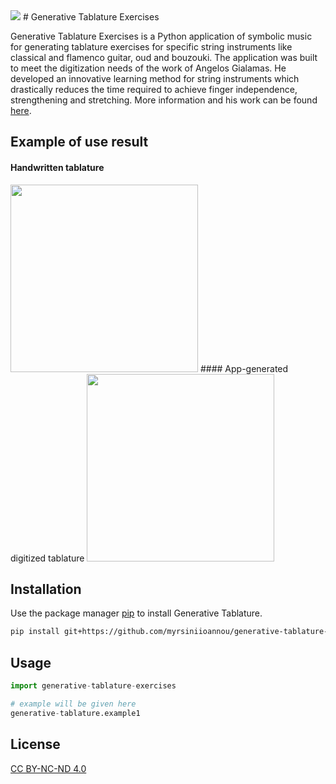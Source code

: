 <img src="https://github.com/myrsiniioannou/generative-tablature-exercises/img/guitartecnicalogo.png"/>
# Generative Tablature Exercises

Generative Tablature Exercises is a Python application of symbolic music for generating tablature exercises for specific string instruments like classical and flamenco guitar, oud and bouzouki. The application was built to meet the digitization needs of the work of Angelos Gialamas. He developed an innovative learning method for string instruments which drastically reduces the time required to achieve finger independence, strengthening and stretching. More information and his work can be found [here](https://guitartecnica.com/). 


## Example of use result
#### Handwritten tablature
<img src="https://github.com/myrsiniioannou/generative-tablature-exercises/img/handwrittenExampleTablature.jpg" width="300"/>
#### App-generated digitized tablature
<img src="https://github.com/myrsiniioannou/generative-tablature-exercises/img/digitizedTablature.jpg" width="300"/>


## Installation

Use the package manager [pip](https://pip.pypa.io/en/stable/) to install Generative Tablature.

```bash
pip install git+https://github.com/myrsiniioannou/generative-tablature-exercises
```

## Usage

```python
import generative-tablature-exercises

# example will be given here
generative-tablature.example1

```


## License

[CC BY-NC-ND 4.0](https://creativecommons.org/licenses/by-nc-nd/4.0/)